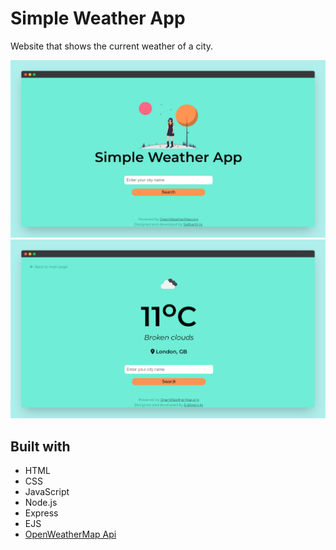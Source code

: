 # Simple Weather App

Website that shows the current weather of a city.

![Website home page](images/website-screenshot1.png)
![Website result page](images/website-screenshot2.png)

## Built with

- HTML
- CSS
- JavaScript
- Node.js
- Express
- EJS
- [OpenWeatherMap Api](https://openweathermap.org/api)
